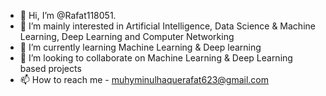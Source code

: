- 👋 Hi, I’m @Rafat118051. 
- 👀 I’m mainly interested in Artificial Intelligence, Data Science & Machine Learning, Deep Learning and Computer Networking
- 🌱 I’m currently learning Machine Learning & Deep learning
- 💞️ I’m looking to collaborate on Machine Learning & Deep Learning based projects
- 📫 How to reach me - muhyminulhaquerafat623@gmail.com

<!---
Rafat118051/Rafat118051 is a ✨ special ✨ repository because its `README.md` (this file) appears on your GitHub profile.
You can click the Preview link to take a look at your changes.
--->
